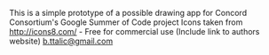 This is a simple prototype of a possible drawing app for Concord Consortium's Google Summer of Code project
Icons taken from http://icons8.com/ - Free for commercial use (Include link to authors website)
b.ttalic@gmail.com